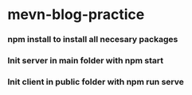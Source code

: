 # mevn-blog-practice

### npm install to install all necesary packages

### Init server in main folder with npm start
### Init client in public folder with npm run serve
